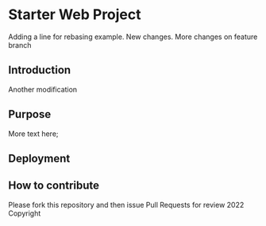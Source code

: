# Starter Web Project
Adding a line for rebasing example.
New changes. More changes on feature branch

## Introduction
Another modification

## Purpose
More text here;

## Deployment

## How to contribute
Please fork this repository and then issue Pull Requests for review
2022 Copyright
